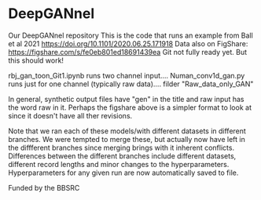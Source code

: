 # DeepGANnel
Our DeepGANnel repository
This is the code that runs an example from Ball et al 2021 https://doi.org/10.1101/2020.06.25.171918
Data also on FigShare: https://figshare.com/s/fe0eb801ed18691439ea
Git not fully ready yet. But this should work!

rbj_gan_toon_Git1.ipynb runs two channel input....
Numan_conv1d_gan.py runs just for one channel (typically raw data).... filder "Raw_data_only_GAN"

In general, synthetic output files have "gen" in the title and raw input has the word raw in it.  Perhaps the figshare above is a simpler format to look at since it doesn't have all ther revisions.

Note that we ran each of these models/with different datasets in different branches.  We were tempted to merge these, but actually now have left in the diffferent branches since merging brings with it inherent conflicts.  Differences between the different branches include different datasets, different record lengths and minor changes to the hyperparameters.  Hyperparameters for any given run are now automatically saved to file.

Funded by the BBSRC

